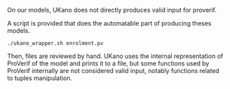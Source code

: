 On our models, UKano does not directly produces valid input for proverif.

A script is provided that does the automatable part of producing theses models.

```
./ukano_wrapper.sh enrolment.pv
```

Then, files are reviewed by hand. UKano uses the internal representation of
ProVerif of the model and prints it to a file, but some functions used by
ProVerif internally are not considered valid input, notably functions related to
tuples manipulation.
